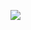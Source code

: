 <a href="https://travis-ci.org/miloszmd/glossaryProject"><img src="https://travis-ci.org/miloszmd/glossaryProject.svg?branch=master" /></a>
